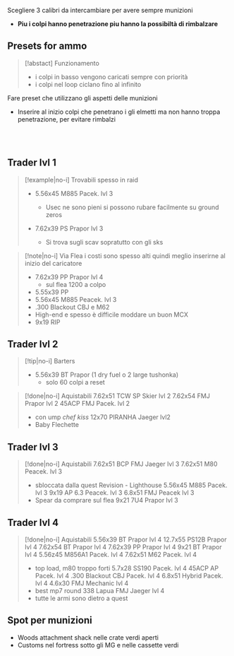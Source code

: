 Scegliere 3 calibri da intercambiare per avere sempre munizioni
- __Piu i colpi hanno penetrazione piu hanno la possibiltà di rimbalzare__

## Presets for ammo
>[!abstact] Funzionamento
> - i colpi in basso vengono caricati sempre con priorità
> - i colpi nel loop ciclano fino al infinito

Fare preset che utilizzano gli aspetti delle munizioni
- Inserire al inizio colpi che penetrano i gli elmetti ma non hanno troppa penetrazione, per evitare rimbalzi

<br><br>

## Trader lvl 1
>[!example|no-i] Trovabili spesso in raid
> - 5.56x45 M885 Pacek. lvl 3
> 	- Usec ne sono pieni si possono rubare facilmente su ground zeros
> 
> - 7.62x39 PS Prapor lvl  3
> 	- Si trova sugli scav sopratutto con gli sks

>[!note|no-i] Via Flea
> i costi sono spesso alti quindi meglio inserirne al inizio del caricatore
> - 7.62x39 PP Prapor lvl  4
> 	- sul flea 1200 a colpo
> - 5.55x39 PP
> - 5.56x45 M885 Peacek. lvl 3
> -  .300 Blackout CBJ e M62
> 	- High-end e spesso è difficile moddare un buon MCX
> -  9x19 RIP


## Trader lvl 2

>[!tip|no-i] Barters
> - 5.56x39 BT Prapor (1 dry fuel o 2 large tushonka)
> 	-  solo 60 colpi a reset


>[!done|no-i] Aquistabili
> 7.62x51 TCW SP Skier lvl 2
> 7.62x54 FMJ Prapor lvl 2
> 45ACP FMJ Pacek. lvl 2
> 	- con ump *chef kiss*
> 12x70 PIRANHA Jaeger lvl2
> 	- Baby Flechette


## Trader lvl 3
>[!done|no-i] Aquistabili
> 7.62x51 BCP FMJ Jaeger lvl 3
> 7.62x51 M80 Peacek. lvl 3
> 	- sbloccata dalla quest Revision - Lighthouse
> 5.56x45 M885 Pacek. lvl 3
> 9x19 AP 6.3 Peacek. lvl 3
> 6.8x51 FMJ Peacek lvl 3
> 	- Spear da comprare sul flea
> 9x21 7U4 Prapor lvl 3

## Trader lvl 4
>[!done|no-i] Aquistabili
> 5.56x39 BT Prapor lvl 4
> 12.7x55 PS12B Prapor lvl 4
> 7.62x54 BT Prapor lvl 4
> 7.62x39 PP Prapor lvl  4
> 9x21 BT Prapor lvl 4
> 5.56z45 M856A1 Pacek. lvl 4
> 7.62x51 M62 Pacek. lvl 4
> 	- top load, m80 troppo forti
> 5.7x28 SS190 Pacek. lvl 4
> 45ACP AP Pacek. lvl 4
> .300 Blackout CBJ Pacek. lvl 4
> 6.8x51 Hybrid Pacek. lvl 4
> 4.6x30 FMJ Mechanic lvl 4
> 	- best mp7 round
> 338 Lapua FMJ Jaeger lvl 4
> 	- tutte le armi sono dietro a quest

## Spot per munizioni
- Woods attachment shack nelle crate verdi aperti
- Customs nel fortress sotto gli MG e nelle cassette verdi